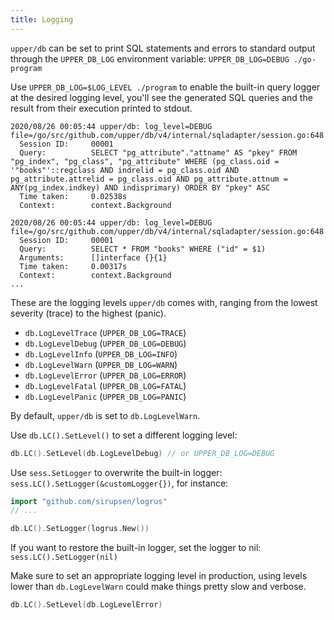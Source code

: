 ```yaml
---
title: Logging
---
```


`upper/db` can be set to print SQL statements and errors to standard output
through the `UPPER_DB_LOG` environment variable: `UPPER_DB_LOG=DEBUG
./go-program`

Use `UPPER_DB_LOG=$LOG_LEVEL ./program` to enable the built-in query logger at
the desired logging level, you'll see the generated SQL queries and the result
from their execution printed to stdout.

```
2020/08/26 00:05:44 upper/db: log_level=DEBUG file=/go/src/github.com/upper/db/v4/internal/sqladapter/session.go:648
  Session ID:     00001
  Query:          SELECT "pg_attribute"."attname" AS "pkey" FROM "pg_index", "pg_class", "pg_attribute" WHERE (pg_class.oid = '"books"'::regclass AND indrelid = pg_class.oid AND pg_attribute.attrelid = pg_class.oid AND pg_attribute.attnum = ANY(pg_index.indkey) AND indisprimary) ORDER BY "pkey" ASC
  Time taken:     0.02538s
  Context:        context.Background

2020/08/26 00:05:44 upper/db: log_level=DEBUG file=/go/src/github.com/upper/db/v4/internal/sqladapter/session.go:648
  Session ID:     00001
  Query:          SELECT * FROM "books" WHERE ("id" = $1)
  Arguments:      []interface {}{1}
  Time taken:     0.00317s
  Context:        context.Background
...
```

These are the logging levels `upper/db` comes with, ranging from the lowest
severity (trace) to the highest (panic).

* `db.LogLevelTrace` (`UPPER_DB_LOG=TRACE`)
* `db.LogLevelDebug` (`UPPER_DB_LOG=DEBUG`)
* `db.LogLevelInfo` (`UPPER_DB_LOG=INFO`)
* `db.LogLevelWarn` (`UPPER_DB_LOG=WARN`)
* `db.LogLevelError` (`UPPER_DB_LOG=ERROR`)
* `db.LogLevelFatal` (`UPPER_DB_LOG=FATAL`)
* `db.LogLevelPanic` (`UPPER_DB_LOG=PANIC`)

By default, `upper/db` is set to `db.LogLevelWarn`.

Use `db.LC().SetLevel()` to set a different logging level:

```go
db.LC().SetLevel(db.LogLevelDebug) // or UPPER_DB_LOG=DEBUG
```

Use `sess.SetLogger` to overwrite the built-in logger:
`sess.LC().SetLogger(&customLogger{})`, for instance:

```go
import "github.com/sirupsen/logrus"
// ...

db.LC().SetLogger(logrus.New())
```

If you want to restore the built-in logger, set the logger to nil:
`sess.LC().SetLogger(nil)`

Make sure to set an appropriate logging level in production, using levels lower
than `db.LogLevelWarn` could make things pretty slow and verbose.

```go
db.LC().SetLevel(db.LogLevelError)
```
